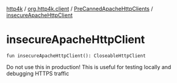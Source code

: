 [http4k](../../index.md) / [org.http4k.client](../index.md) / [PreCannedApacheHttpClients](index.md) / [insecureApacheHttpClient](./insecure-apache-http-client.md)

# insecureApacheHttpClient

`fun insecureApacheHttpClient(): CloseableHttpClient`

Do not use this in production! This is useful for testing locally and debugging HTTPS traffic


